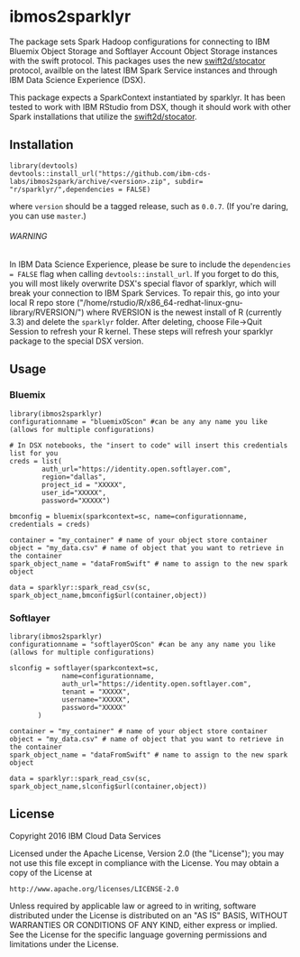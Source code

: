 # ibmos2sparklyr

The package sets Spark Hadoop configurations for connecting to 
IBM Bluemix Object Storage and Softlayer Account Object Storage instances
with the swift protocol. This packages uses the new 
[swift2d/stocator](https://github.com/SparkTC/stocator) protocol, availble
on the latest IBM Spark Service instances and through IBM Data Science Experience (DSX). 

This package expects a SparkContext instantiated by sparklyr. It has been tested
to work with IBM RStudio from DSX, though it should work with other Spark
installations that utilize the [swift2d/stocator](https://github.com/SparkTC/stocator).

## Installation 

    library(devtools)
    devtools::install_url("https://github.com/ibm-cds-labs/ibmos2spark/archive/<version>.zip", subdir= "r/sparklyr/",dependencies = FALSE)

where `version` should be a tagged release, such as `0.0.7`. (If you're daring, you can use `master`.)

###### WARNING

In IBM Data Science Experience, please be sure to include the `dependencies = FALSE` flag when 
calling `devtools::install_url`. If you forget to do this, you will most likely overwrite DSX's 
special flavor of sparklyr, which will break your connection to IBM Spark Services. To repair this,
go into your local R repo store ("/home/rstudio/R/x86_64-redhat-linux-gnu-library/RVERSION/") 
where RVERSION is the newest install of R (currently 3.3) and delete the `sparklyr` folder. 
After deleting, choose File->Quit Session to refresh your R kernel. These steps will refresh your 
sparklyr package to the special DSX version. 

## Usage

### Bluemix

    library(ibmos2sparklyr)
    configurationname = "bluemixOScon" #can be any any name you like (allows for multiple configurations)

    # In DSX notebooks, the "insert to code" will insert this credentials list for you
    creds = list(
            auth_url="https://identity.open.softlayer.com",
            region="dallas", 
            project_id = "XXXXX", 
            user_id="XXXXX", 
            password="XXXXX")
            
    bmconfig = bluemix(sparkcontext=sc, name=configurationname, credentials = creds)
           
    container = "my_container" # name of your object store container
    object = "my_data.csv" # name of object that you want to retrieve in the container
    spark_object_name = "dataFromSwift" # name to assign to the new spark object
    
    data = sparklyr::spark_read_csv(sc, spark_object_name,bmconfig$url(container,object))


### Softlayer

    library(ibmos2sparklyr)
    configurationname = "softlayerOScon" #can be any any name you like (allows for multiple configurations)

    slconfig = softlayer(sparkcontext=sc, 
                 name=configurationname, 
                 auth_url="https://identity.open.softlayer.com",
                 tenant = "XXXXX", 
                 username="XXXXX", 
                 password="XXXXX"
           )
           
    container = "my_container" # name of your object store container
    object = "my_data.csv" # name of object that you want to retrieve in the container
    spark_object_name = "dataFromSwift" # name to assign to the new spark object

    data = sparklyr::spark_read_csv(sc, spark_object_name,slconfig$url(container,object))



## License 

Copyright 2016 IBM Cloud Data Services

Licensed under the Apache License, Version 2.0 (the "License");
you may not use this file except in compliance with the License.
You may obtain a copy of the License at

    http://www.apache.org/licenses/LICENSE-2.0

Unless required by applicable law or agreed to in writing, software
distributed under the License is distributed on an "AS IS" BASIS,
WITHOUT WARRANTIES OR CONDITIONS OF ANY KIND, either express or implied.
See the License for the specific language governing permissions and
limitations under the License.
